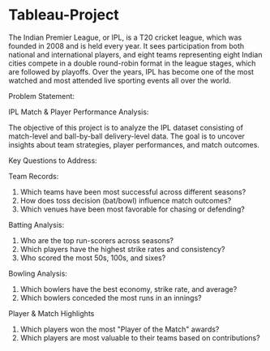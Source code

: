 # Tableau-Project

The Indian Premier League, or IPL, is a T20 cricket league, which was founded in 2008 and is held every year. It sees participation from both national and international players, and eight teams representing eight Indian cities compete in a double round-robin format in the league stages, which are followed by playoffs. Over the years, IPL has become one of the most watched and most attended live sporting events all over the world.

Problem Statement:

IPL Match & Player Performance Analysis:

The objective of this project is to analyze the IPL dataset consisting of match-level and ball-by-ball delivery-level data. The goal is to uncover insights about team strategies, player performances, and match outcomes.

Key Questions to Address:

Team Records:

1) Which teams have been most successful across different seasons?
2) How does toss decision (bat/bowl) influence match outcomes?
3) Which venues have been most favorable for chasing or defending?

Batting Analysis:

1) Who are the top run-scorers across seasons?
2) Which players have the highest strike rates and consistency?
3) Who scored the most 50s, 100s, and sixes?

Bowling Analysis:

1) Which bowlers have the best economy, strike rate, and average?
2) Which bowlers conceded the most runs in an innings?

Player & Match Highlights

1) Which players won the most "Player of the Match" awards?
2) Which players are most valuable to their teams based on contributions?
